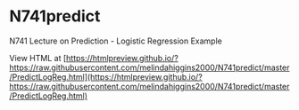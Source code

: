 # N741predict

N741 Lecture on Prediction - Logistic Regression Example

View HTML at [https://htmlpreview.github.io/?https://raw.githubusercontent.com/melindahiggins2000/N741predict/master/PredictLogReg.html](https://htmlpreview.github.io/?https://raw.githubusercontent.com/melindahiggins2000/N741predict/master/PredictLogReg.html)

